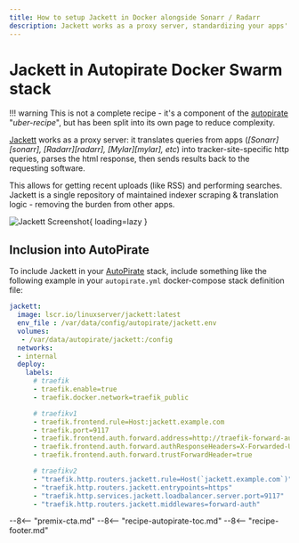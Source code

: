 ```yaml
---
title: How to setup Jackett in Docker alongside Sonarr / Radarr
description: Jackett works as a proxy server, standardizing your apps' (Radarr / Sonarr specifically) access to torrent indexers, and is a useful addition to the Autopirate Docker Swarm stack
---
```

# Jackett in Autopirate Docker Swarm stack

!!! warning
    This is not a complete recipe - it's a component of the [autopirate](/recipes/autopirate/) "_uber-recipe_", but has been split into its own page to reduce complexity.

[Jackett](https://github.com/Jackett/Jackett) works as a proxy server: it translates queries from apps (*[Sonarr][sonarr], [Radarr][radarr], [Mylar][mylar], etc*) into tracker-site-specific http queries, parses the html response, then sends results back to the requesting software.

This allows for getting recent uploads (like RSS) and performing searches. Jackett is a single repository of maintained indexer scraping & translation logic - removing the burden from other apps.

![Jackett Screenshot](../../images/jackett.png){ loading=lazy }

## Inclusion into AutoPirate

To include Jackett in your [AutoPirate](/recipes/autopirate/) stack, include something like the following example in your `autopirate.yml` docker-compose stack definition file:

```yaml
jackett:
  image: lscr.io/linuxserver/jackett:latest
  env_file : /var/data/config/autopirate/jackett.env
  volumes:
   - /var/data/autopirate/jackett:/config
  networks:
  - internal
  deploy:
    labels:
      # traefik
      - traefik.enable=true
      - traefik.docker.network=traefik_public

      # traefikv1
      - traefik.frontend.rule=Host:jackett.example.com
      - traefik.port=9117    
      - traefik.frontend.auth.forward.address=http://traefik-forward-auth:4181
      - traefik.frontend.auth.forward.authResponseHeaders=X-Forwarded-User
      - traefik.frontend.auth.forward.trustForwardHeader=true        

      # traefikv2
      - "traefik.http.routers.jackett.rule=Host(`jackett.example.com`)"
      - "traefik.http.routers.jackett.entrypoints=https"
      - "traefik.http.services.jackett.loadbalancer.server.port=9117"
      - "traefik.http.routers.jackett.middlewares=forward-auth"

```

--8<-- "premix-cta.md"
--8<-- "recipe-autopirate-toc.md"
--8<-- "recipe-footer.md"
